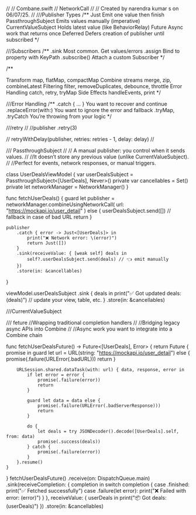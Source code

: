 //
//  Combane.swift
//  NetworkCall
//
//  Created by narendra kumar s on 06/07/25.
//
///Publisher Types
/**
Just    Emit one value then finish
PassthroughSubject    Emits values manually (imperative)
CurrentValueSubject    Holds latest value (like BehaviorRelay)
Future    Async work that returns once
Deferred    Defers creation of publisher until subscribed
 */


///Subscribers
/**
.sink    Most common. Get values/errors
.assign    Bind to property with KeyPath
.subscribe()    Attach a custom Subscriber
*/


/**
 
 Transform    map, flatMap, compactMap
 Combine streams    merge, zip, combineLatest
 Filtering    filter, removeDuplicates, debounce, throttle
 Error Handling    catch, retry, tryMap
 Side Effects    handleEvents, print
 */

///Error Handling
/**
 .catch { ... }    You want to recover and continue
 .replaceError(with:)    You want to ignore the error and fallback
 .tryMap, .tryCatch    You’re throwing from your logic
 */



///retry
//
//publisher
.retry(3)


// retryWithDelay(publisher, retries: retries - 1, delay: delay)
//


/// PassthroughSubject
//
// A manual publisher: you control when it sends values.
//
//It doesn’t store any previous value (unlike CurrentValueSubject).
//
//Perfect for events, network responses, or manual triggers.


class UserDealsViewModel {
    var userDealsSubject = PassthroughSubject<[UserDeals], Never>()
    private var cancellables = Set<AnyCancellable>()
    private let networkManager = NetworkManager()
}

func fetchUserDeals() {
    guard let publisher = networkManager.combineUsingNetworkCall(
        url: "https://mockapi.io/user_detail"
    ) else {
        userDealsSubject.send([]) // fallback in case of bad URL
        return
    }
    
    publisher
        .catch { error -> Just<[UserDeals]> in
            print("❌ Network error: \(error)")
            return Just([])
        }
        .sink(receiveValue: { [weak self] deals in
            self?.userDealsSubject.send(deals) // 👈 emit manually
        })
        .store(in: &cancellables)
}


viewModel.userDealsSubject
    .sink { deals in
        print("✅ Got updated deals: \(deals)")
            // update your view, table, etc.
    }
    .store(in: &cancellables)

///CurrentValueSubject


///  feture
//Wrapping traditional completion handlers
//
//Bridging legacy async APIs into Combine
//
//Async work you want to integrate into a Combine chain


func fetchUserDealsFuture() -> Future<[UserDeals], Error> {
    return Future { promise in
        guard let url = URL(string: "https://mockapi.io/user_detail") else {
            promise(.failure(URLError(.badURL)))
            return
        }
        
        URLSession.shared.dataTask(with: url) { data, response, error in
            if let error = error {
                promise(.failure(error))
                return
            }
            
            guard let data = data else {
                promise(.failure(URLError(.badServerResponse)))
                return
            }
            
            do {
                let deals = try JSONDecoder().decode([UserDeals].self, from: data)
                promise(.success(deals))
            } catch {
                promise(.failure(error))
            }
        }.resume()
    }
}
fetchUserDealsFuture()
    .receive(on: DispatchQueue.main)
    .sink(receiveCompletion: { completion in
        switch completion {
            case .finished:
                print("✅ Fetched successfully")
            case .failure(let error):
                print("❌ Failed with error: \(error)")
        }
    }, receiveValue: { userDeals in
        print("📦 Got deals: \(userDeals)")
    })
.store(in: &cancellables)



